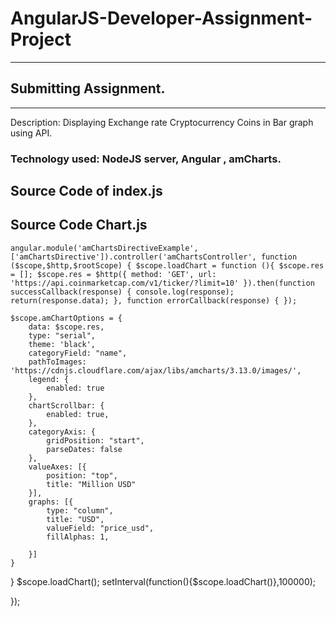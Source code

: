 # AngularJS-Developer-Assignment-Project
***
## Submitting Assignment.
***
Description:
Displaying Exchange rate Cryptocurrency Coins in Bar graph using API. 

### Technology used: NodeJS server, Angular , amCharts.

## Source Code of index.js

## Source Code Chart.js 

`angular.module('amChartsDirectiveExample',['amChartsDirective']).controller('amChartsController', function ($scope,$http,$rootScope) {
    $scope.loadChart = function (){
        $scope.res = [];
        $scope.res = $http({
          method: 'GET',
          url: 'https://api.coinmarketcap.com/v1/ticker/?limit=10'
        }).then(function successCallback(response) {
            console.log(response);
            return(response.data);
          }, function errorCallback(response) {
        });`

    $scope.amChartOptions = {
        data: $scope.res,
        type: "serial",
        theme: 'black',
        categoryField: "name",
        pathToImages: 'https://cdnjs.cloudflare.com/ajax/libs/amcharts/3.13.0/images/',
        legend: {
            enabled: true
        },
        chartScrollbar: {
            enabled: true,
        },
        categoryAxis: {
            gridPosition: "start",
            parseDates: false
        },
        valueAxes: [{
            position: "top",
            title: "Million USD"
        }],
        graphs: [{
            type: "column",
            title: "USD",
            valueField: "price_usd",
            fillAlphas: 1,
			
        }]
    }   
}
    $scope.loadChart();
    setInterval(function(){$scope.loadChart()},100000);
	
});





